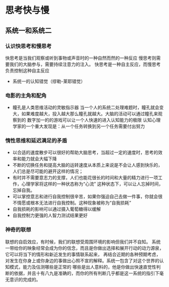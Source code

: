 # 思考快与慢
## 系统一和系统二
### 认识快思考和慢思考
快思考是当我们观察或听到事物或声音时的一种自然而然的一种反应
慢思考则需要我们的大脑参与，需要持续注意力的注入。
快思考是一种自主反应，而慢思考负责控制这种自主反应

- 系统一的认知错觉（缪勒-莱耶错觉）

### 电影的主角和配角
- 瞳孔是人类思维活动的灵敏指示器
当一个人的系统二处理难题时，瞳孔就会变大，如果难度越大，投入越大那么瞳孔就越大。大脑的活动可以通过瞳孔来观察到的
数字加一的的游戏可以让一个人快速的进入认知能力的极限
认知心理学家的一个重大发现是：从一个任务转换到另一个任务需要付出努力


### 惰性思维和延迟满足的矛盾
- 以合适的速度散步可以很好的帮助大脑思考，当超过一定的速度时，思考的效率和能力就会大幅下降
- 不断的切换任务和提高大脑的运转速度从本质上来说是不会让人感到快乐的，人们总是尽可能的避开这样的情况；
- 有时并不需要意志力的支撑，人们也能花很长的时间和大量的精力进行一项工作，心理学家将这样的一种状态称为“心流”
这种状态下，可以让人忘掉时间，忘掉自我。
- 可以掌控意志和进行自我控制很辛苦，如果你强迫自己去做一件事，你就会很不情愿或根本无法进行自我控制。这种现象被称为“自我损耗”
- 自我损耗的影响可以通过摄入葡萄糖得以缓解
- 自我控制力更强的人智力测试结果更好

### 神奇的联想
联想的自启效应，有时候，我们的联想受周围环境的影响但我们并不自知。
系统一带给你的映象经常会成为你的信念，而且是你做出选择和展开行动的动力源泉，它可以将当下的情形和新近发生的事情联系起来，
再结合近期的各种预期考虑，对发生在你身上或你身边的事做出心照不宣的解释。系统一包含了对这个世界的认知模式，能力及估测哪些是正常的
哪些是出人意料的，他是你做出快速直觉性判断的依据，并且十有八九是准确的，而你的所有判断几乎都是这一系统的指引下毫无意识的完成的。